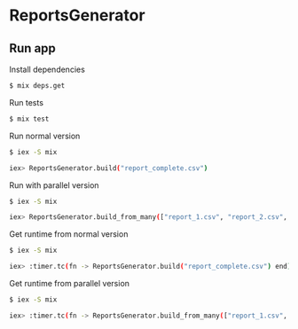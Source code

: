 # ReportsGenerator

## Run app

Install dependencies

```bash
$ mix deps.get
```

Run tests

```bash
$ mix test
```

Run normal version

```bash
$ iex -S mix

iex> ReportsGenerator.build("report_complete.csv")
```

Run with parallel version

```bash
$ iex -S mix

iex> ReportsGenerator.build_from_many(["report_1.csv", "report_2.csv", "report_3.csv"])
```

Get runtime from normal version

```bash
$ iex -S mix

iex> :timer.tc(fn -> ReportsGenerator.build("report_complete.csv") end)
```

Get runtime from parallel version

```bash
$ iex -S mix

iex> :timer.tc(fn -> ReportsGenerator.build_from_many(["report_1.csv", "report_2.csv", "report_3.csv"]) end)
```
